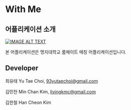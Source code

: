 # With Me #
## 어플리케이션 소개 ##
[![IMAGE ALT TEXT](http://img.youtube.com/vi/MK1WQb5gSS8/0.jpg)](http://www.youtube.com/watch?v=MK1WQb5gSS8 "WithMe")

본 어플리케이션은 명지대학교 룸메이트 매칭 어플리케이션입니다. 

## Developer ##

최유태 Yu Tae Choi, 93yutaechoi@gmail.com

김민찬 Min Chan Kim, livingkmc@gmail.com

김한철 Han Cheon Kim
